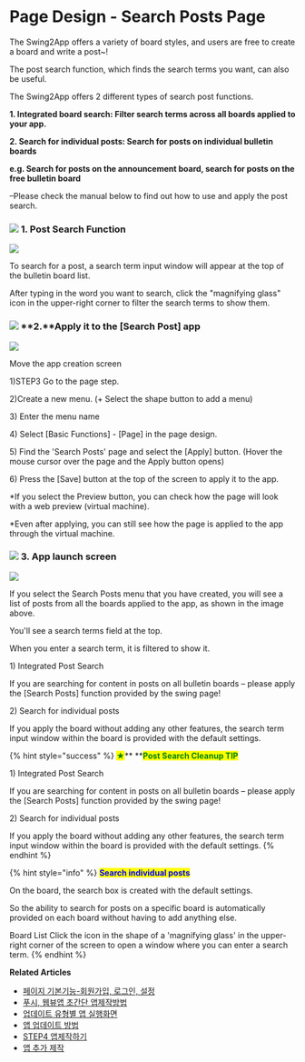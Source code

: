 # Page Design - Search Posts Page

The Swing2App offers a variety of board styles, and users are free to create a board and write a post\~!

The post search function, which finds the search terms you want, can also be useful.

The Swing2App offers 2 different types of search post functions.

**1. Integrated board search: Filter search terms across all boards applied to your app.**

**2. Search for individual posts: Search for posts on individual bulletin boards**

**e.g. Search for posts on the announcement board, search for posts on the free bulletin board**

–Please check the manual below to find out how to use and apply the post search.

### ![](https://wp.swing2app.co.kr/wp-content/uploads/2018/09/%EB%8B%A8%EB%9D%BD1-1.png) **1.** Post Search Function

![](https://wp.swing2app.co.kr/wp-content/uploads/2019/06/%EA%B2%8C%EC%8B%9C%EB%AC%BC%EA%B2%80%EC%83%892.png)

To search for a post, a search term input window will appear at the top of the bulletin board list.

After typing in the word you want to search, click the "magnifying glass" icon in the upper-right corner to filter the search terms to show them.

### ![](https://wp.swing2app.co.kr/wp-content/uploads/2018/09/%EB%8B%A8%EB%9D%BD1-1.png) **2.**Apply it to the \[Search Post] app

![](https://wp.swing2app.co.kr/wp-content/uploads/2022/07/%EA%B2%8C%EC%8B%9C%EB%AC%BC%EA%B2%80%EC%83%89.png)

Move the app creation screen

1\)STEP3 Go to the page step.

2\)Create a new menu. (+ Select the shape button to add a menu)

3\) Enter the menu name

4\) Select \[Basic Functions] - \[Page] in the page design.

5\) Find the 'Search Posts' page and select the \[Apply] button. (Hover the mouse cursor over the page and the Apply button opens)

6\) Press the \[Save] button at the top of the screen to apply it to the app.

\*If you select the Preview button, you can check how the page will look with a web preview (virtual machine).

\*Even after applying, you can still see how the page is applied to the app through the virtual machine.

### ![](https://wp.swing2app.co.kr/wp-content/uploads/2018/09/%EB%8B%A8%EB%9D%BD1-1.png) **3.** App launch screen

![](https://wp.swing2app.co.kr/wp-content/uploads/2019/06/%EB%85%B9%ED%99%94\_2020\_12\_29\_16\_53\_54\_855.gif)

If you select the Search Posts menu that you have created, you will see a list of posts from all the boards applied to the app, as shown in the image above.

You'll see a search terms field at the top.

When you enter a search term, it is filtered to show it.

1\) Integrated Post Search

If you are searching for content in posts on all bulletin boards – please apply the \[Search Posts] function provided by the swing page!

2\) Search for individual posts

If you apply the board without adding any other features, the search term input window within the board is provided with the default settings.

{% hint style="success" %}
<mark style="color:green;">**★**</mark>** **<mark style="color:green;">**Post Search Cleanup TIP**</mark>

1\) Integrated Post Search

If you are searching for content in posts on all bulletin boards – please apply the \[Search Posts] function provided by the swing page!

2\) Search for individual posts

If you apply the board without adding any other features, the search term input window within the board is provided with the default settings.
{% endhint %}



{% hint style="info" %}
<mark style="color:blue;">**Search individual posts**</mark>

On the board, the search box is created with the default settings.

So the ability to search for posts on a specific board is automatically provided on each board without having to add anything else.

Board List Click the icon in the shape of a 'magnifying glass' in the upper-right corner of the screen to open a window where you can enter a search term.
{% endhint %}







**Related Articles**

* [페이지 기본기능-회원가입, 로그인, 설정](https://wp.swing2app.co.kr/documentation/v3manual/join-login/)
* [푸시, 웹뷰앱 초간단 앱제작방법](https://wp.swing2app.co.kr/documentation/v3manual/push-webview/)
* [업데이트 유형별 앱 실행화면](https://wp.swing2app.co.kr/documentation/v3manual/update-type/)
* [앱 업데이트 방법](https://wp.swing2app.co.kr/documentation/v3manual/app-update/)
* [STEP4 앱제작하기](https://wp.swing2app.co.kr/documentation/v3manual/appcreation/)
* [앱 추가 제작](https://wp.swing2app.co.kr/documentation/v3manual/app-add/)
